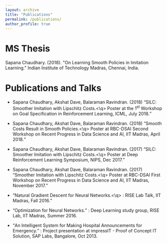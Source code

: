 ```yaml
---
layout: archive
title: "Publications"
permalink: /publications/
author_profile: true
---
```


MS Thesis
======
Sapana Chaudhary. (2018). "On Learning Smooth Policies in Imitation Learning." Indian Institute of Technology Madras, Chennai, India. 

Publications and Talks
======
* Sapana Chaudhary, Akshat Dave, Balaraman Ravindran. (2018) <q>SILC: Smoother Imitation with Lipschitz Costs.<\q> Poster at the 1<sup>st</sup> Workshop on Goal Specification in Reinforcement Learning, ICML, July 2018.

* Sapana Chaudhary, Akshat Dave, Balaraman Ravindran. (2018) <q>Smooth Costs Result in Smooth Policies.<\q> Poster at RBC-DSAI Second Workshop on Recent Progress in Data Science and AI, IIT Madras, April 2018.

* Sapana Chaudhary, Akshat Dave, Balaraman Ravindran. (2017) <q>SILC: Smoother Imitation with Lipschitz Costs.<\q> Poster at Deep Reinforcement Learning Symposium, NIPS, Dec 2017.

* Sapana Chaudhary, Akshat Dave, Balaraman Ravindran. (2017) <q>Smoother Imitation with Lipschitz Costs.<\q> Poster at RBC-DSAI First Workshop on Recent Progress in Data Science and AI, IIT Madras, November 2017.

* <q>Natural Gradient Descent for Neural Networks.<\q> 
  : RISE Lab Talk, IIT Madras, Fall 2016.  

* <q>Optimization for Neural Networks.</q>
  : Deep Learning study group, RISE Lab, IIT Madras, Summer 2016. 

* <q>An Intelligent System for Making Hospital Announcements for Emergency.</q>
  : Project presentation at impressIT - Proof of Concept IT Solution, SAP Labs, Bangalore, Oct 2013. 
